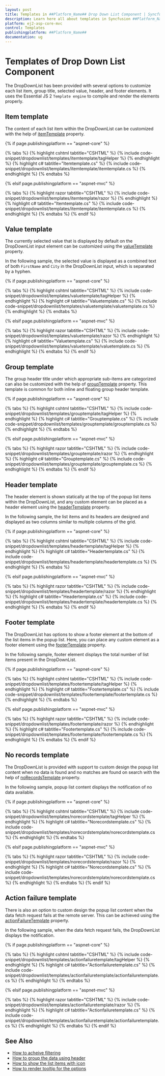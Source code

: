 ```yaml
---
layout: post
title: Templates in ##Platform_Name## Drop Down List Component | Syncfusion
description: Learn here all about templates in Syncfusion ##Platform_Name## Drop Down List component of Syncfusion Essential JS 2 and more.
platform: ej2-asp-core-mvc
control: Templates
publishingplatform: ##Platform_Name##
documentation: ug
---
```



# Templates of Drop Down List Component

The DropDownList has been provided with several options to customize each list item, group title, selected value, header, and footer elements. It uses the Essential JS 2 `Template engine` to compile and render the elements properly.

## Item template

The content of each list item within the DropDownList can be customized with the help of [itemTemplate](https://help.syncfusion.com/cr/aspnetmvc-js2#Syncfusion_EJ2_DropDowns_DropDownListBuilder_ItemTemplate_System_String_/Syncfusion.Data.html) property.

{% if page.publishingplatform == "aspnet-core" %}

{% tabs %}
{% highlight cshtml tabtitle="CSHTML" %}
{% include code-snippet/dropdownlist/templates/itemtemplate/tagHelper %}
{% endhighlight %}
{% highlight c# tabtitle="Itemtemplate.cs" %}
{% include code-snippet/dropdownlist/templates/itemtemplate/itemtemplate.cs %}
{% endhighlight %}
{% endtabs %}

{% elsif page.publishingplatform == "aspnet-mvc" %}

{% tabs %}
{% highlight razor tabtitle="CSHTML" %}
{% include code-snippet/dropdownlist/templates/itemtemplate/razor %}
{% endhighlight %}
{% highlight c# tabtitle="Itemtemplate.cs" %}
{% include code-snippet/dropdownlist/templates/itemtemplate/itemtemplate.cs %}
{% endhighlight %}
{% endtabs %}
{% endif %}



## Value template

The currently selected value that is displayed by default on the DropDownList input element can be customized using the [valueTemplate](https://help.syncfusion.com/cr/aspnetmvc-js2#Syncfusion_EJ2_DropDowns_DropDownListBuilder_ValueTemplate_System_String__) property.

In the following sample, the selected value is displayed as a combined text of both `FirstName` and `City` in the DropDownList input, which is separated by a hyphen.

{% if page.publishingplatform == "aspnet-core" %}

{% tabs %}
{% highlight cshtml tabtitle="CSHTML" %}
{% include code-snippet/dropdownlist/templates/valuetemplate/tagHelper %}
{% endhighlight %}
{% highlight c# tabtitle="Valuetemplate.cs" %}
{% include code-snippet/dropdownlist/templates/valuetemplate/valuetemplate.cs %}
{% endhighlight %}
{% endtabs %}

{% elsif page.publishingplatform == "aspnet-mvc" %}

{% tabs %}
{% highlight razor tabtitle="CSHTML" %}
{% include code-snippet/dropdownlist/templates/valuetemplate/razor %}
{% endhighlight %}
{% highlight c# tabtitle="Valuetemplate.cs" %}
{% include code-snippet/dropdownlist/templates/valuetemplate/valuetemplate.cs %}
{% endhighlight %}
{% endtabs %}
{% endif %}



## Group template

The group header title under which appropriate sub-items are categorized can also be customized with the help of [groupTemplate](https://help.syncfusion.com/cr/aspnetmvc-js2/Syncfusion.EJ2.DropDowns.DropDownListBuilder.html#Syncfusion_EJ2_DropDowns_DropDownListBuilder_GroupTemplate_System_String_) property. This template is common for both inline and floating group header template.

{% if page.publishingplatform == "aspnet-core" %}

{% tabs %}
{% highlight cshtml tabtitle="CSHTML" %}
{% include code-snippet/dropdownlist/templates/grouptemplate/tagHelper %}
{% endhighlight %}
{% highlight c# tabtitle="Grouptemplate.cs" %}
{% include code-snippet/dropdownlist/templates/grouptemplate/grouptemplate.cs %}
{% endhighlight %}
{% endtabs %}

{% elsif page.publishingplatform == "aspnet-mvc" %}

{% tabs %}
{% highlight razor tabtitle="CSHTML" %}
{% include code-snippet/dropdownlist/templates/grouptemplate/razor %}
{% endhighlight %}
{% highlight c# tabtitle="Grouptemplate.cs" %}
{% include code-snippet/dropdownlist/templates/grouptemplate/grouptemplate.cs %}
{% endhighlight %}
{% endtabs %}
{% endif %}



## Header template

The header element is shown statically at the top of the popup list items within the DropDownList, and any custom element can be placed as a header element using the [headerTemplate](https://help.syncfusion.com/cr/aspnetmvc-js2/Syncfusion.EJ2.DropDowns.DropDownListBuilder.html#Syncfusion_EJ2_DropDowns_DropDownListBuilder_HeaderTemplate_System_String_) property.

In the following sample, the list items and its headers are designed and displayed as two columns similar to multiple columns of the grid.

{% if page.publishingplatform == "aspnet-core" %}

{% tabs %}
{% highlight cshtml tabtitle="CSHTML" %}
{% include code-snippet/dropdownlist/templates/headertemplate/tagHelper %}
{% endhighlight %}
{% highlight c# tabtitle="Headertemplate.cs" %}
{% include code-snippet/dropdownlist/templates/headertemplate/headertemplate.cs %}
{% endhighlight %}
{% endtabs %}

{% elsif page.publishingplatform == "aspnet-mvc" %}

{% tabs %}
{% highlight razor tabtitle="CSHTML" %}
{% include code-snippet/dropdownlist/templates/headertemplate/razor %}
{% endhighlight %}
{% highlight c# tabtitle="Headertemplate.cs" %}
{% include code-snippet/dropdownlist/templates/headertemplate/headertemplate.cs %}
{% endhighlight %}
{% endtabs %}
{% endif %}



## Footer template

The DropDownList has options to show a footer element at the bottom of the list items in the popup list. Here, you can place any custom element as a footer element using the [footerTemplate](https://help.syncfusion.com/cr/aspnetmvc-js2/Syncfusion.EJ2.DropDowns.DropDownListBuilder.html#Syncfusion_EJ2_DropDowns_DropDownListBuilder_FooterTemplate_System_String_) property.

In the following sample, footer element displays the total number of list items present in the DropDownList.

{% if page.publishingplatform == "aspnet-core" %}

{% tabs %}
{% highlight cshtml tabtitle="CSHTML" %}
{% include code-snippet/dropdownlist/templates/footertemplate/tagHelper %}
{% endhighlight %}
{% highlight c# tabtitle="Footertemplate.cs" %}
{% include code-snippet/dropdownlist/templates/footertemplate/footertemplate.cs %}
{% endhighlight %}
{% endtabs %}

{% elsif page.publishingplatform == "aspnet-mvc" %}

{% tabs %}
{% highlight razor tabtitle="CSHTML" %}
{% include code-snippet/dropdownlist/templates/footertemplate/razor %}
{% endhighlight %}
{% highlight c# tabtitle="Footertemplate.cs" %}
{% include code-snippet/dropdownlist/templates/footertemplate/footertemplate.cs %}
{% endhighlight %}
{% endtabs %}
{% endif %}



## No records template

The DropDownList is provided with support to custom design the popup list content when no data is found and no matches are found on search with the help of [noRecordsTemplate](https://help.syncfusion.com/cr/aspnetmvc-js2/Syncfusion.EJ2.DropDowns.DropDownListBuilder.html#Syncfusion_EJ2_DropDowns_DropDownListBuilder_NoRecordsTemplate_System_String_) property.

In the following sample, popup list content displays the notification of no data available.

{% if page.publishingplatform == "aspnet-core" %}

{% tabs %}
{% highlight cshtml tabtitle="CSHTML" %}
{% include code-snippet/dropdownlist/templates/norecordstemplate/tagHelper %}
{% endhighlight %}
{% highlight c# tabtitle="Norecordstemplate.cs" %}
{% include code-snippet/dropdownlist/templates/norecordstemplate/norecordstemplate.cs %}
{% endhighlight %}
{% endtabs %}

{% elsif page.publishingplatform == "aspnet-mvc" %}

{% tabs %}
{% highlight razor tabtitle="CSHTML" %}
{% include code-snippet/dropdownlist/templates/norecordstemplate/razor %}
{% endhighlight %}
{% highlight c# tabtitle="Norecordstemplate.cs" %}
{% include code-snippet/dropdownlist/templates/norecordstemplate/norecordstemplate.cs %}
{% endhighlight %}
{% endtabs %}
{% endif %}



## Action failure template

There is also an option to custom design the popup list content when the data fetch request fails at the remote server. This can be achieved using the [actionFailureTemplate](https://help.syncfusion.com/cr/aspnetmvc-js2/Syncfusion.EJ2.DropDowns.DropDownListBuilder.html#Syncfusion_EJ2_DropDowns_DropDownListBuilder_ActionFailureTemplate_System_String_) property.

In the following sample, when the data fetch request fails, the DropDownList displays the notification.

{% if page.publishingplatform == "aspnet-core" %}

{% tabs %}
{% highlight cshtml tabtitle="CSHTML" %}
{% include code-snippet/dropdownlist/templates/actionfailuretemplate/tagHelper %}
{% endhighlight %}
{% highlight c# tabtitle="Actionfailuretemplate.cs" %}
{% include code-snippet/dropdownlist/templates/actionfailuretemplate/actionfailuretemplate.cs %}
{% endhighlight %}
{% endtabs %}

{% elsif page.publishingplatform == "aspnet-mvc" %}

{% tabs %}
{% highlight razor tabtitle="CSHTML" %}
{% include code-snippet/dropdownlist/templates/actionfailuretemplate/razor %}
{% endhighlight %}
{% highlight c# tabtitle="Actionfailuretemplate.cs" %}
{% include code-snippet/dropdownlist/templates/actionfailuretemplate/actionfailuretemplate.cs %}
{% endhighlight %}
{% endtabs %}
{% endif %}



## See Also

* [How to acheive filtering](https://ej2.syncfusion.com/aspnetmvc/documentation/drop-down-list/filtering)
* [How to group the data using header](https://ej2.syncfusion.com/aspnetmvc/documentation/drop-down-list/grouping)
* [How to show the list items with icon](https://ej2.syncfusion.com/aspnetmvc/documentation/drop-down-list/how-to/icons-support)
* [How to render tooltip for the options](https://ej2.syncfusion.com/aspnetmvc/documentation/drop-down-list/how-to/tooltip)